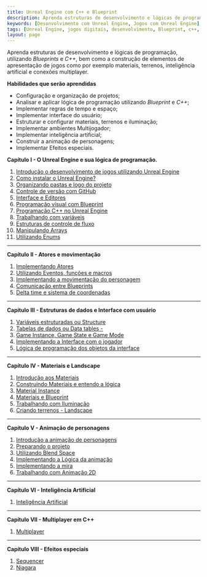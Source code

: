 ```yaml
---
title: Unreal Engine com C++ e Blueprint
description: Aprenda estruturas de desenvolvimento e lógicas de programação, utilizando Blueprints e C++. 
keywords: [Desonvolvimento com Unreal Engine, Jogos com Unreal Engine]
tags: [Unreal Engine, jogos digitais, desenvolvimento, Blueprint, c++, game digital]
layout: page
---
```


Aprenda estruturas de desenvolvimento e lógicas de programação, utilizando *Blueprints* e *C++*, bem como a construção de elementos de apresentação de jogos como por exemplo materiais, terrenos, inteligência artificial e conexões multiplayer.  

**Habilidades que serão aprendidas**

- Configuração e organização de projetos;
- Analisar e aplicar lógica de programação utilizando *Blueprint* e *C++*;
- Implementar regras de tempo e espaço;
- Implementar interface do usuário;
- Estruturar e configurar materiais, terrenos e iluminação;
- Implementar ambientes Multijogador;
- Implementar inteligência artificial;
- Construir a animação de personagens;
- Implementar Efeitos especiais.


**Capítulo I - O Unreal Engine e sua lógica de programação.**

1. [Introdução o desenvolvimento de jogos utilizando Unreal Engine](unreal_engine_introducao_desenvolvimento_jogos.html)
1. [Como instalar o Unreal Engine?](unreal_engine_como_instalar_o_unreal_engine.html)
1. [Organizando pastas e logo do projeto](unreal_engine_organizando_pastas_e_logo.html)
1. [Controle de versão com GitHub](unreal_engine_controle_de_versao_com_github.html)
1. [Interface e Editores](interface_e_editores.html)  
1. [Programação visual com Blueprint](unreal_engine_entendo_blueprint.html)
1. [Programação C++ no Unreal Engine](unreal_engine_entendo_cpp.html)
1. [Trabalhando com variáveis](unreal_engine_trabalhando_com_variaveis.html)  
1. [Estruturas de controle de fluxo](unreal_engine_estruturas_de_controle_de_fluxo.html)
1. [Manipulando Arrays](unreal_engine_manipulando_array.html)  
1. [Utilizando Enums](unreal_engine_enum.html)    

***
**Capítulo II - Atores e movimentação**

1. [Implementando Atores](actor_atores.html)
1. [Utilizando Eventos, funções e macros](estruturando_logica_utilizando_eventos_funcoes_macros.html)  
1. [Implementando a movimentação do personagem](trabalhando_com_logica_movimentacao_de_personagem.html)    
1. [Comunicação entre Blueprints](comunicacao_entre_blueprint.html)    
1. [Delta time e sistema de coordenadas](deltatime_sistema_coordenadas.html)

***

**Capítulo III - Estruturas de dados e Interface com usuário**

1. [Variáveis estruturadas ou Structure](structure_variaveis_estruturadas.html)  
1. [Tabelas de dados ou Data tables - ](data_tables.html)
1. [Game Instance, Game State e Game Mode](unreal_engine_gameinstance_state_mode.html)
1. [Implementando a Interface com o jogador](unreal_engine_hud_interface.html)
1. [Lógica de programação dos objetos da interface](unreal_engine_hud_logica.html)

***
**Capítulo IV - Materiais e Landscape**

1. [Introdução aos Materiais](unreal_engine_material_introducao_aos_materiais.html)
1. [Construindo Materiais e entendo a lógica](unreal_engine_material_construindo_materiais_entendendo_a_logica.html)
1. [Material Instance](unreal_engine_material_instance.html)
1. [Materiais e Blueprint](unreal_engine_material_blueprint.html)
1. [Trabalhando com Iluminação](iluminacao.html)
1. [Criando terrenos - Landscape](landscape.html)  

***
**Capítulo V - Animação de personagens**

1. [Introdução a animação de personagens](unreal_engine_animacao_introducao.html)
1. [Preparando o projeto](unreal_engine_animacao_preparando_o_projeto.html)
1. [Utilizando Blend Space](unreal_engine_animacao_blend_space.html)        
1. [Implementando a Lógica da animação](unreal_engine_animacao_animation_blueprint.html)        
1. [Implementando a mira](unreal_engine_animacao_aim_offset.html)
1. [Trabalhando com Animação 2D](unreal_engine_animacao2d.html)

***
**Capítulo VI - Inteligência Artificial**
1. [Inteligência Artificial](inteligenciaartificial.html)

***
**Capítulo VII - Multiplayer em C++**            
1. [Multiplayer](multiplayer.html)

***
**Capítulo VIII - Efeitos especiais**
1. [Sequencer](#)
1. [Niagara](#)
